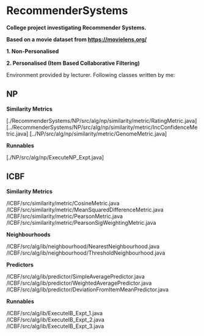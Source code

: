 # RecommenderSystems

**College project investigating Recommender Systems.**

**Based on a movie dataset from https://movielens.org/** 

**1. Non-Personalised**

**2. Personalised (Item Based Collaborative Filtering)**

Environment provided by lecturer. Following classes written by me:


## NP
**Similarity Metrics**

[./RecommenderSystems/NP/src/alg/np/similarity/metric/RatingMetric.java]
[../RecommenderSystems/NP/src/alg/np/similarity/metric/IncConfidenceMetric.java]
[../NP/src/alg/np/similarity/metric/GenomeMetric.java]

**Runnables**

[./NP/src/alg/np/ExecuteNP_Expt.java]


## ICBF
**Similarity Metrics**

/ICBF/src/similarity/metric/CosineMetric.java
/ICBF/src/similarity/metric/MeanSquaredDifferenceMetric.java
/ICBF/src/similarity/metric/PearsonMetric.java
/ICBF/src/similarity/metric/PearsonSigWeightingMetric.java

**Neighbourhoods**

/ICBF/src/alg/ib/neighbourhood/NearestNeighbourhood.java
/ICBF/src/alg/ib/neighbourhood/ThresholdNeighbourhood.java

**Predictors**

/ICBF/src/alg/ib/predictor/SimpleAveragePredictor.java
/ICBF/src/alg/ib/predictor/WeightedAveragePredictor.java
/ICBF/src/alg/ib/predictor/DeviationFromItemMeanPredictor.java

**Runnables**

/ICBF/src/alg/ib/ExecuteIB_Expt_1.java
/ICBF/src/alg/ib/ExecuteIB_Expt_2.java
/ICBF/src/alg/ib/ExecuteIB_Expt_3.java
